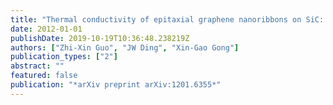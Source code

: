 ```yaml
---
title: "Thermal conductivity of epitaxial graphene nanoribbons on SiC: effect of substrate"
date: 2012-01-01
publishDate: 2019-10-19T10:36:48.238219Z
authors: ["Zhi-Xin Guo", "JW Ding", "Xin-Gao Gong"]
publication_types: ["2"]
abstract: ""
featured: false
publication: "*arXiv preprint arXiv:1201.6355*"
---
```



